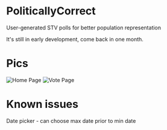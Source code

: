 # PoliticallyCorrect
User-generated STV polls for better population representation

It's still in early development, come back in one month.

# Pics
![Home Page](https://raw.githubusercontent.com/theonaciri/PoliticallyCorrect/demo/Screenshot_2016-05-13_16-48-00.png)
![Vote Page](https://raw.githubusercontent.com/theonaciri/PoliticallyCorrect/demo/Screenshot_2016-05-13_16-49-06.png)

# Known issues

Date picker - can choose max date prior to min date